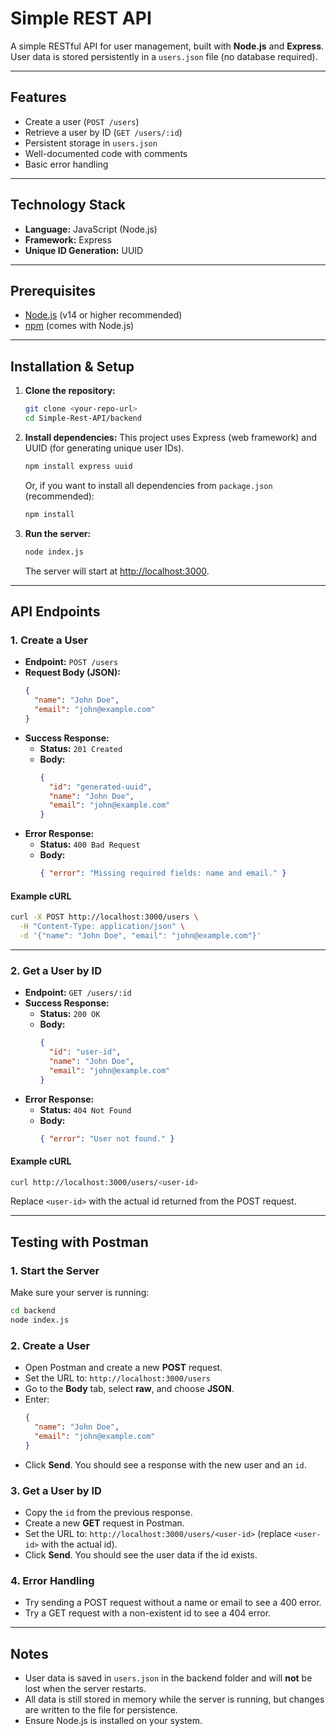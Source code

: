 # Simple REST API

A simple RESTful API for user management, built with **Node.js** and **Express**. User data is stored persistently in a `users.json` file (no database required).

---

## Features
- Create a user (`POST /users`)
- Retrieve a user by ID (`GET /users/:id`)
- Persistent storage in `users.json`
- Well-documented code with comments
- Basic error handling

---

## Technology Stack
- **Language:** JavaScript (Node.js)
- **Framework:** Express
- **Unique ID Generation:** UUID

---

## Prerequisites

- [Node.js](https://nodejs.org/) (v14 or higher recommended)
- [npm](https://www.npmjs.com/) (comes with Node.js)

---

## Installation & Setup

1. **Clone the repository:**
   ```bash
   git clone <your-repo-url>
   cd Simple-Rest-API/backend
   ```

2. **Install dependencies:**
   This project uses Express (web framework) and UUID (for generating unique user IDs).
   ```bash
   npm install express uuid
   ```
   Or, if you want to install all dependencies from `package.json` (recommended):
   ```bash
   npm install
   ```

3. **Run the server:**
   ```bash
   node index.js
   ```
   The server will start at [http://localhost:3000](http://localhost:3000).

---

## API Endpoints

### 1. Create a User
- **Endpoint:** `POST /users`
- **Request Body (JSON):**
  ```json
  {
    "name": "John Doe",
    "email": "john@example.com"
  }
  ```
- **Success Response:**
  - **Status:** `201 Created`
  - **Body:**
    ```json
    {
      "id": "generated-uuid",
      "name": "John Doe",
      "email": "john@example.com"
    }
    ```
- **Error Response:**
  - **Status:** `400 Bad Request`
  - **Body:**
    ```json
    { "error": "Missing required fields: name and email." }
    ```

#### Example cURL
```bash
curl -X POST http://localhost:3000/users \
  -H "Content-Type: application/json" \
  -d '{"name": "John Doe", "email": "john@example.com"}'
```

---

### 2. Get a User by ID
- **Endpoint:** `GET /users/:id`
- **Success Response:**
  - **Status:** `200 OK`
  - **Body:**
    ```json
    {
      "id": "user-id",
      "name": "John Doe",
      "email": "john@example.com"
    }
    ```
- **Error Response:**
  - **Status:** `404 Not Found`
  - **Body:**
    ```json
    { "error": "User not found." }
    ```

#### Example cURL
```bash
curl http://localhost:3000/users/<user-id>
```
Replace `<user-id>` with the actual id returned from the POST request.

---

## Testing with Postman

### 1. Start the Server
Make sure your server is running:
```bash
cd backend
node index.js
```

### 2. Create a User
- Open Postman and create a new **POST** request.
- Set the URL to: `http://localhost:3000/users`
- Go to the **Body** tab, select **raw**, and choose **JSON**.
- Enter:
  ```json
  {
    "name": "John Doe",
    "email": "john@example.com"
  }
  ```
- Click **Send**. You should see a response with the new user and an `id`.

### 3. Get a User by ID
- Copy the `id` from the previous response.
- Create a new **GET** request in Postman.
- Set the URL to: `http://localhost:3000/users/<user-id>` (replace `<user-id>` with the actual id).
- Click **Send**. You should see the user data if the id exists.

### 4. Error Handling
- Try sending a POST request without a name or email to see a 400 error.
- Try a GET request with a non-existent id to see a 404 error.

---

## Notes
- User data is saved in `users.json` in the backend folder and will **not** be lost when the server restarts.
- All data is still stored in memory while the server is running, but changes are written to the file for persistence.
- Ensure Node.js is installed on your system. 